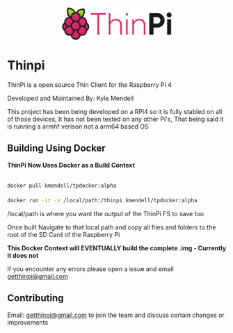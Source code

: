 <div align="center">
<br><img height="50%" width="50%" src="assets/logo/logo-colors@2x.png"></img>
</div>

# Thinpi

ThinPi is a open source Thin Client for the Raspberry Pi 4

Developed and Maintained By: Kyle Mendell

This project has been being developed on a RPi4 so it is fully stabled on all of those devices, It has not been tested on any other Pi's, That being said it is running a armhf verison not a arm64 based OS

## Building Using Docker

**ThinPi Now Uses Docker as a Build Context**

```bash

docker pull kmendell/tpdocker:alpha

docker run -it -v /local/path:/thinpi kmendell/tpdocker:alpha

```

/local/path is where you want the output of the ThinPi FS to save too 

Once built Navigate to that local path and copy all files and folders to the root of the SD Card of the Raspberry Pi

**This Docker Context will EVENTUALLY build the complete .img - Currently it does not**

If you encounter any errors please open a issue and email getthinpi@gmail.com

## Contributing

Email: getthinpi@gmail.com to join the team and discuss certain changes or improvements
